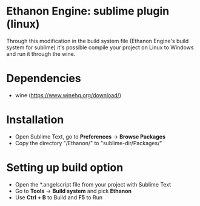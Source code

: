 Ethanon Engine: sublime plugin (linux)
===========================

Through this modification in the build system file (Ethanon Engine's build system for sublime) it's possible compile your project on Linux to Windows and run it through the wine.

Dependencies
============
* wine (https://www.winehq.org/download/)

Installation
==============

- Open Sublime Text, go to **Preferences** -> **Browse Packages**
- Copy the directory "/Ethanon/" to "sublime-dir/Packages/"


Setting up build option
==============

- Open the *.angelscript file from your project with Sublime Text
- Go to **Tools** -> **Build system** and pick **Ethanon**
- Use **Ctrl + B** to Build and **F5** to Run
